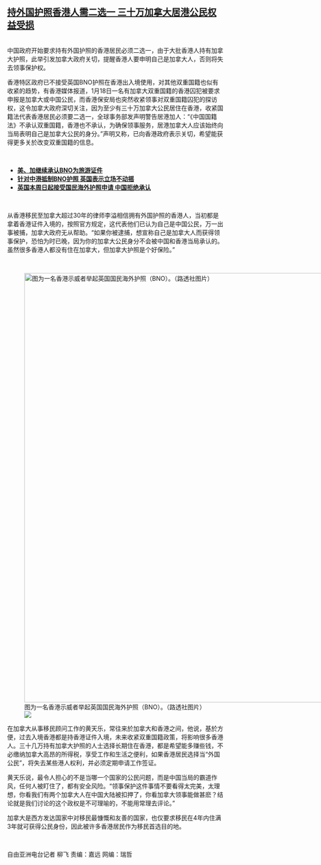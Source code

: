 <!--1612206000000-->
[持外国护照香港人需二选一     三十万加拿大居港公民权益受损](https://www.rfa.org/mandarin/yataibaodao/gangtai/lf-02012021134849.html)
------

<p><br/>中国政府开始要求持有外国护照的香港居民必须二选一，由于大批香港人持有加拿大护照，此举引发加拿大政府关切，提醒香港人要申明自己是加拿大人，否则将失去领事保护权。</p><p>香港特区政府已不接受英国BNO护照在香港出入境使用，对其他双重国籍也似有收紧的趋势，有香港媒体报道，1月18日一名有加拿大双重国籍的香港囚犯被要求申报是加拿大或中国公民，而香港保安局也突然收紧领事对双重国籍囚犯的探访权，这令加拿大政府深切关注，因为至少有三十万加拿大公民居住在香港，收紧国籍法代表香港居民必须要二选一，全球事务部发声明警告居港加人：“《中国国籍法》不承认双重国籍，香港也不承认，为确保领事服务，居港加拿大人应该始终向当局表明自己是加拿大公民的身分。”声明又称，已向香港政府表示关切，希望能获得更多关於改变双重国籍的信息。</p><p><br/></p><ul><li><strong><a href="https://www.rfa.org/mandarin/Xinwen/wul0201c-02012021041259.html">美、加继续承认BNO为旅游证件</a></strong></li><li><strong><a href="https://www.rfa.org/mandarin/Xinwen/10-01302021154108.html">针对中港抵制BNO护照 英国表示立场不动摇</a></strong></li><li><a href="https://www.rfa.org/mandarin/yataibaodao/gangtai/cl-01292021091704.html"><strong>英国本周日起接受国民海外护照申请 中国拒绝承认</strong></a></li></ul><p><br/></p><p>从香港移民至加拿大超过30年的律师李溢相信拥有外国护照的香港人，当初都是拿着香港证件入境的，按照官方规定，这代表他们已认为自己是中国公民，万一出事被捕，加拿大政府无从帮助。“如果你被逮捕，想宣称自己是加拿大人而获得领事保护，恐怕为时已晚，因为你的加拿大公民身分不会被中国和香港当局承认的。虽然很多香港人都没有住在加拿大，但加拿大护照是个好保险。”</p><p><br/></p><p><figure class="image-richtext image-inline captioned" style="width:1500px;"><img alt="图为一名香港示威者举起英国国民海外护照（BNO）。（路透社图片）" height="1000" src="https://www.rfa.org/mandarin/yataibaodao/gangtai/lf-02012021134849.html/2020-06-04t000000z_1231237564_rc2d2h9xfg0b_rtrmadp_3_china-tiananmen-hongkong.jpg/@@images/6c5640d6-aef6-48ac-afd7-113268230d53.jpeg" title="2020-06-04t000000z_1231237564_rc2d2h9xfg0b_rtrmadp_3_china-tiananmen-hongkong.jpg" width="1500"/><figcaption class="image-caption">图为一名香港示威者举起英国国民海外护照（BNO）。（路透社图片）</figcaption><small></small><div id="zoomattribute"><a data-caption="图为一名香港示威者举起英国国民海外护照（BNO）。（路透社图片）" data-fancybox="" href="https://www.rfa.org/mandarin/yataibaodao/gangtai/lf-02012021134849.html/2020-06-04t000000z_1231237564_rc2d2h9xfg0b_rtrmadp_3_china-tiananmen-hongkong.jpg" id="single_image" title="图为一名香港示威者举起英国国民海外护照（BNO）。（路透社图片）"><img src="/++plone++rfa-resources/img/icon-zoom.png"/></a></div></figure></p><p>在加拿大从事移民顾问工作的黄天乐，常往来於加拿大和香港之间，他说，基於方便，过去入境香港都是持香港证件入境，未来收紧双重国籍政策，将影响很多香港人。三十几万持有加拿大护照的人士选择长期住在香港，都是希望能多赚些钱，不必缴纳加拿大高昂的所得税，享受工作和生活之便利，如果香港居民选择当“外国公民”，将失去某些港人权利，并必须定期申请工作签证。</p><p>黄天乐说，最令人担心的不是当哪一个国家的公民问题，而是中国当局的霸道作风，任何人被盯住了，都有安全风险。“领事保护这件事情不要看得太完美，太理想，你看我们有两个加拿大人在中国大陆被扣押了，你看加拿大领事能做甚麽？结论就是我们讨论的这个政权是不可理喻的，不能用常理去评论。”</p><p>加拿大是西方发达国家中对移民最慷慨和友善的国家，也仅要求移民在4年内住满3年就可获得公民身份，因此被许多香港居民作为移民首选目的地。</p><p><br/></p><p>自由亚洲电台记者 柳飞 责编：嘉远 网编：瑞哲</p>
